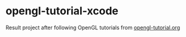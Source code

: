 # opengl-tutorial-xcode

Result project after following OpenGL tutorials from [opengl-tutorial.org](http://www.opengl-tutorial.org/)
